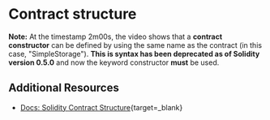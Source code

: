 # Contract structure

**Note:** At the timestamp 2m00s, the video shows that a **contract constructor** can be defined by using the same name as the contract (in this case, "SimpleStorage"). **This is syntax has been deprecated as of Solidity version 0.5.0** and now the keyword constructor **must** be used.

## Additional Resources

- [Docs: Solidity Contract Structure](https://docs.soliditylang.org/en/develop/structure-of-a-contract.html){target=\_blank}
